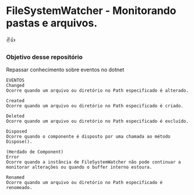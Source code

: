# FileSystemWatcher - Monitorando pastas e arquivos.

✌👍<h3>Objetivo desse repositório</h3>

Repassar conhecimento sobre eventos no dotnet


	EVENTOS
	Changed	
	Ocorre quando um arquivo ou diretório no Path especificado é alterado.
	
	Created	
	Ocorre quando um arquivo ou diretório no Path especificado é criado.
	
	Deleted	
	Ocorre quando um arquivo ou diretório no Path especificado é excluído.
	
	Disposed	
	Ocorre quando o componente é disposto por uma chamada ao método Dispose().
	
	(Herdado de Component)
	Error	
	Ocorre quando a instância de FileSystemWatcher não pode continuar a monitorar alterações ou quando o buffer interno estoura.
	
	Renamed	
	Ocorre quando um arquivo ou diretório no Path especificado é renomeado.


	
